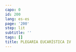 ```yaml
---
capo: 0
id: 200
lang: es-es
page: '200'
step: lit
subtitle: ''
tags: []
title: PLEGARIA EUCARÍSTICA IV
---
```

